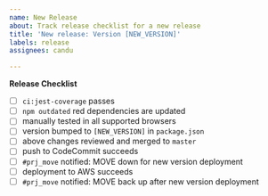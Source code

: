 ```yaml
---
name: New Release
about: Track release checklist for a new release
title: 'New release: Version [NEW_VERSION]'
labels: release
assignees: candu

---
```


**Release Checklist**

- [ ] `ci:jest-coverage` passes
- [ ] `npm outdated` red dependencies are updated
- [ ] manually tested in all supported browsers
- [ ] version bumped to `[NEW_VERSION]` in `package.json`
- [ ] above changes reviewed and merged to `master`
- [ ] push to CodeCommit succeeds
- [ ] `#prj_move` notified: MOVE down for new version deployment
- [ ] deployment to AWS succeeds
- [ ] `#prj_move` notified: MOVE back up after new version deployment
